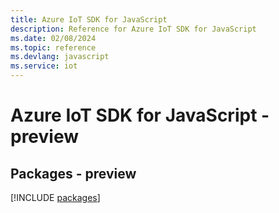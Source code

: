```yaml
---
title: Azure IoT SDK for JavaScript
description: Reference for Azure IoT SDK for JavaScript
ms.date: 02/08/2024
ms.topic: reference
ms.devlang: javascript
ms.service: iot
---
```

# Azure IoT SDK for JavaScript - preview
## Packages - preview
[!INCLUDE [packages](iot-index.md)]
